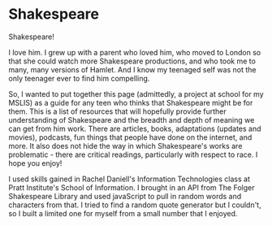 # Shakespeare
Shakespeare!

I love him. I grew up with a parent who loved him, who moved to London so that she could watch more Shakespeare productions, and who took me to many, many versions of Hamlet. And I know my teenaged self was not the only teenager ever to find him compelling. 

So, I wanted to put together this page (admittedly, a project at school for my MSLIS) as a guide for any teen who thinks that Shakespeare might be for them. This is a list of resources that will hopefully provide further understanding of Shakespeare and the breadth and depth of meaning we can get from him work. There are articles, books, adaptations (updates and movies), podcasts, fun things that people have done on the internet, and more. It also does not hide the way in which Shakespeare's works are problematic - there are critical readings, particularly with respect to race. I hope you enjoy!

I used skills gained in Rachel Daniell's Information Technologies class at Pratt Institute's School of Information. I brought in an API from The Folger Shakespeare Library and used javaScript to pull in random words and characters from that. I tried to find a random quote generator but I couldn't, so I built a limited one for myself from a small number that I enjoyed. 